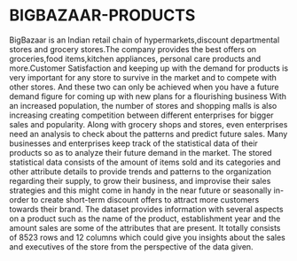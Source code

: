 # BIGBAZAAR-PRODUCTS
BigBazaar is an Indian retail chain of hypermarkets,discount departmental stores and grocery stores.The company provides the best offers on groceries,food items,kitchen appliances, personal care products and more.Customer Satisfaction and keeping up with the demand for products is very important for any store to survive in the market and to compete with other stores. And these two can only be achieved when you have a future demand figure for coming up with new plans for a flourishing business With an increased population, the number of stores and shopping malls is also increasing creating competition between different enterprises for bigger sales and popularity. Along with grocery shops and stores, even enterprises need an analysis to check about the patterns and predict future sales. Many businesses and enterprises keep track of the statistical data of their products so as to analyze their future demand in the market. The stored statistical data consists of the amount of items sold and its categories and other attribute details to provide trends and patterns to the organization regarding their supply, to grow their business, and improvise their sales strategies and this might come in handy in the near future or seasonally in-order to create short-term discount offers to attract more customers towards their brand. The dataset provides information with several aspects on a product such as the name of the product, establishment year and the amount sales are some of the attributes that are present. It totally consists of 8523 rows and 12 columns which could give you insights about the sales and executives of the store from the perspective of the data given.

